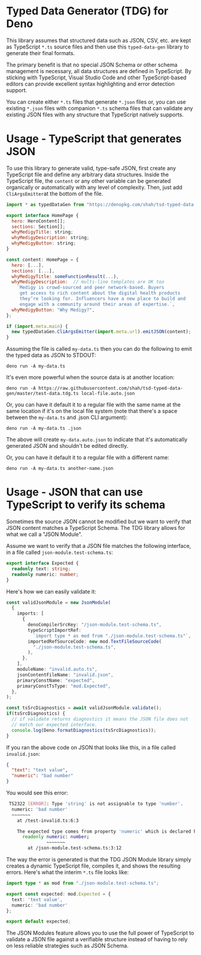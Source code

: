 # Typed Data Generator (TDG) for Deno

This library assumes that structured data such as JSON, CSV, etc. are kept as
TypeScript `*.ts` source files and then use this `typed-data-gen` library to
generate their final formats. 

The primary benefit is that no special JSON Schema or other schema management
is necessary, all data structures are defined in TypeScript. By sticking with
TypeScript, Visual Studio Code and other TypeScript-based editors can provide
excellent syntax highlighting and error detection support.

You can create either `*.ts` files that generate `*.json` files or, you can 
use existing `*.json` files with companion `*.ts` schema files that can
validate any existing JSON files with any structure that TypeScript natively
supports.

# Usage - TypeScript that generates JSON

To use this library to generate valid, type-safe JSON, first create any 
TypeScript file and define any arbitrary data structures. Inside the TypeScript
file, the `content` or any other variable can be generated organically or
automatically with any level of complexity. Then, just add `CliArgsEmitter`at 
the bottom of the file.

```javascript
import * as typedDataGen from "https://denopkg.com/shah/tsd-typed-data-gen/mod.ts";

export interface HomePage {
  hero: HeroContent[];
  sections: Section[];
  whyMedigyTitle: string;
  whyMedigyDescription: string;
  whyMedigyButton: string;
}

const content: HomePage = {
  hero: [...],
  sections: [...],
  whyMedigyTitle: someFunctionResult(...),
  whyMedigyDescription:  // multi-line templates are OK too
    `Medigy is crowd-sourced and peer network-based. Buyers 
     get access to rich content about the digital health products 
     they’re looking for. Influencers have a new place to build and
     engage with a community around their areas of expertise.`,
  whyMedigyButton: "Why Medigy?",
};

if (import.meta.main) {
  new typedDataGen.CliArgsEmitter(import.meta.url).emitJSON(content);
}
```

Assuming the file is called `my-data.ts` then you can do the following to emit
the typed data as JSON to STDOUT:

```
deno run -A my-data.ts 
```

It's even more powerful when the source data is at another location:

```
deno run -A https://raw.githubusercontent.com/shah/tsd-typed-data-gen/master/test-data.tdg.ts local-file.auto.json
```

Or, you can have it default it to a regular file with the same name at the same
location if it's on the local file system (note that there's a space between 
the `my-data.ts` and .json CLI argument):

```
deno run -A my-data.ts .json
```

The above will create `my-data.auto.json` to indicate that it's automatically
generated JSON and shouldn't be edited directly.


Or, you can have it default it to a regular file with a different name:

```
deno run -A my-data.ts another-name.json
```

# Usage - JSON that can use TypeScript to verify its schema

Sometimes the source JSON cannot be modified but we want to verify that JSON
content matches a TypeScript Schema. The TDG library allows for what we call
a "JSON Module".

Assume we want to verify that a JSON file matches the following interface,
in a file called `json-module.test-schema.ts`:

```typescript
export interface Expected {
  readonly text: string;
  readonly numeric: number;
}
```

Here's how we can easily validate it:

```typescript
const validJsonModule = new JsonModule(
  {
    imports: [
      {
        denoCompilerSrcKey: "/json-module.test-schema.ts",
        typeScriptImportRef:
          `import type * as mod from "./json-module.test-schema.ts"`,
        importedRefSourceCode: new mod.TextFileSourceCode(
          "./json-module.test-schema.ts",
        ),
      },
    ],
    moduleName: "invalid.auto.ts",
    jsonContentFileName: "invalid.json",
    primaryConstName: "expected",
    primaryConstTsType: "mod.Expected",
  },
);

const tsSrcDiagnostics = await validJsonModule.validate();
if(tsSrcDiagnostics) {
  // if validate returns diagnostics it means the JSON file does not
  // match our expected interface. 
  console.log(Deno.formatDiagnostics(tsSrcDiagnostics));
}
```

If you ran the above code on JSON that looks like this, in a file called
`invalid.json`:

```json
{
  "text": "text value",
  "numeric": "bad number"
}
```

You would see this error:

```bash
 TS2322 [ERROR]: Type 'string' is not assignable to type 'number'.
  numeric: 'bad number'
  ~~~~~~~
    at /test-invalid.ts:6:3

    The expected type comes from property 'numeric' which is declared here on type 'Expected'
      readonly numeric: number;
               ~~~~~~~
        at /json-module.test-schema.ts:3:12
```

The way the error is generated is that the TDG JSON Module library simply
creates a dynamic TypeScript file, compiles it, and shows the resulting
errors. Here's what the interim `*.ts` file looks like:

```typescript
import type * as mod from "./json-module.test-schema.ts";

export const expected: mod.Expected = {
  text: 'text value',
  numeric: 'bad number'
};

export default expected;
```

The JSON Modules feature allows you to use the full power of TypeScript to
validate a JSON file against a verifiable structure instead of having to rely 
on less reliable strategies such as JSON Schema.